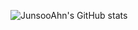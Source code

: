 ![JunsooAhn's GitHub stats](https://github-readme-stats.vercel.app/api?username=JunsooAhn&show_icons=true&theme=radical)
